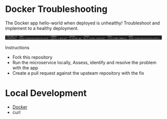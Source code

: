 # Docker Troubleshooting

The Docker app hello-world when deployed is unhealthy!  Troubleshoot and implement to a healthy deployment.

![app-status](unhealth-app.png)

Instructions
- Fork this repository
- Run the microservice locally, Assess, identify and resolve the problem with the app
- Create a pull request against the upsteam repository with the fix


# Local Development
- [Docker](https://docs.docker.com/engine/install/)
- curl
